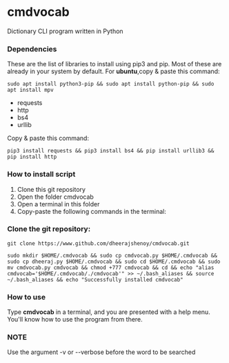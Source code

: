 # cmdvocab
Dictionary CLI program written in Python 

### Dependencies 
These are the list of libraries to install using pip3 and pip. Most of these are already in your system by default.
For **ubuntu**,copy & paste this command:
```
sudo apt install python3-pip && sudo apt install python-pip && sudo apt install mpv
```
- requests
- http
- bs4 
- urllib

Copy & paste this command:
```
pip3 install requests && pip3 install bs4 && pip install urllib3 && pip install http 
```
### How to install script 
<ol>
  <li>Clone this git repository</li>
  <li>Open the folder cmdvocab</li>
  <li>Open a terminal in this folder</li>
  <li>Copy-paste the following commands in the terminal:</li>
</ol>
 
 ### Clone the git repository:

```
git clone https://www.github.com/dheerajshenoy/cmdvocab.git
```
```
sudo mkdir $HOME/.cmdvocab && sudo cp cmdvocab.py $HOME/.cmdvocab && sudo cp dheeraj.py $HOME/.cmdvocab && sudo cd $HOME/.cmdvocab && sudo mv cmdvocab.py cmdvocab && chmod +777 cmdvocab && cd && echo "alias cmdvocab='$HOME/.cmdvocab/./cmdvocab'" >> ~/.bash_aliases && source ~/.bash_aliases && echo "Successfully installed cmdvocab"  

```
### How to use 
Type **cmdvocab** in a terminal, and you are presented with a help menu. You'll know how to use the program from there.

### NOTE
Use the argument -v or --verbose before the word to be searched

